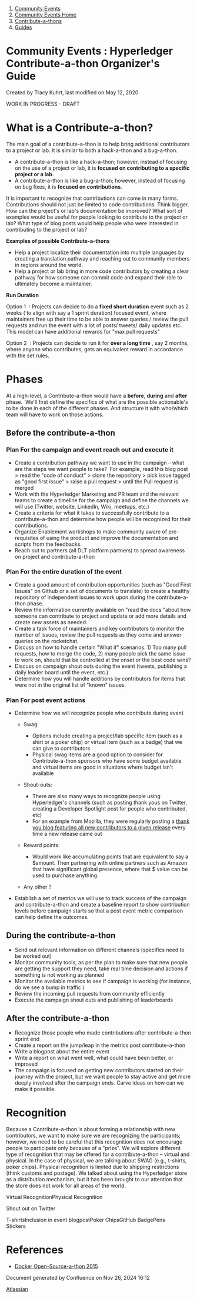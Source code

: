 1. [Community Events](index.html)
2. [Community Events Home](Community-Events-Home_21790731.html)
3. [Contribute-a-thons](Contribute-a-thons_21790837.html)
4. [Guides](Guides_21791437.html)

# Community Events : Hyperledger Contribute-a-thon Organizer's Guide

Created by Tracy Kuhrt, last modified on May 12, 2020

WORK IN PROGRESS - DRAFT

# What is a Contribute-a-thon?

The main goal of a contribute-a-thon is to help bring additional contributors to a project or lab. It is similar to both a hack-a-thon and a bug-a-thon.

- A contribute-a-thon is like a hack-a-thon; however, instead of focusing on the use of a project or lab, it is **focused on contributing to a specific project or a lab**.
- A contribute-a-thon is like a bug-a-thon; however, instead of focusing on bug fixes, it is **focused on contributions**.

It is important to recognize that contributions can come in many forms. Contributions should not just be limited to code contributions. Think bigger. How can the project's or lab's documentation be improved? What sort of examples would be useful for people looking to contribute to the project or lab? What type of blog posts would help people who were interested in contributing to the project or lab? 

**Examples of possible Contribute-a-thons**

- Help a project localize their documentation into multiple languages by creating a translation pathway and reaching out to community members in regions around the world.
- Help a project or lab bring in more code contributors by creating a clear pathway for how someone can commit code and expand their role to ultimately become a maintainer.

**Run Duration** 

Option 1  : Projects can decide to do a **fixed short duration** event such as 2 weeks ( to align with say a 1 sprint duration) focused event, where maintainers free up their time to be able to answer queries / review the pull requests and run the event with a lot of posts/ tweets/ daily updates etc. This model can have additional rewards for "max pull requests" 

Option 2  : Projects can decide to run it for **over a long time** , say 2 months, where anyone who contributes, gets an equivalent reward in accordance with the set rules. 

# Phases

At a high-level, a Contribute-a-thon would have a **before**, **during** and **after** phase.  We'll first define the specifics of what are the possible actionable's to be done in each of the different phases. And structure it with who/which team will have to work on those actions.

## Before the contribute-a-thon

### Plan For the campaign and event reach out and execute it

- Create a contribution pathway we want to use in the campaign – what are the steps we want people to take?  For example, read this blog post &gt; read the "code of conduct" &gt; clone the repository &gt; pick issue tagged as "good first issue" &gt; raise a pull request &gt; until the Pull request is merged
- Work with the Hyperledger Marketing and PR team and the relevant teams to create a timeline for the campaign and define the channels we will use (Twitter, website, LinkedIn, Wiki, meetups, etc.)
- Create a criteria for what it takes to successfully contribute to a contribute-a-thon and determine how people will be recognized for their contributions.
- Organize Enablement workshops to make community aware of pre-requisites of using the product and improve the documentation and scripts from the feedbacks.
- Reach out to partners (all DLT platform partners) to spread awareness on project and contribute-a-thon

### Plan For the entire duration of the event

- Create a good amount of contribution opportunities (such as "Good First Issues" on Github or a set of documents to translate) to create a healthy repository of independent issues to work upon during the contribute-a-thon phase.
- Review the information currently available on "read the docs "about how someone can contribute to project and update or add more details and create new assets as needed.
- Create a task force of maintainers and key contributors to monitor the number of issues, review the pull requests as they come and answer queries on the rocketchat.
- Discuss on how to handle certain "What if" scenarios. 1) Too many pull requests, how to merge the code, 2) many people pick the same issue to work on, should that be controlled at the onset or the best code wins?
- Discuss on campaign shout outs during the event (tweets, publishing a daily leader board until the event, etc.)
- Determine how you will handle additions by contributors for items that were not in the original list of "known" issues.

### Plan For post event actions

- Determine how we will recognize people who contribute during event 
  
  - Swag:
    
    - Options include creating a project/lab specific item (such as a shirt or a poker chip) or virtual item (such as a badge) that we can give to contributors
    - Physical swag items are a good option to consider for Contribute-a-thon sponsors who have some budget available and virtual items are good in situations where budget isn't available
  - Shout-outs:
    
    - There are also many ways to recognize people using Hyperledger's channels (such as posting thank yous on Twitter, creating a Developer Spotlight post for people who contributed, etc)
    - For an example from Mozilla, they were regularly posting a [thank you blog featuring all new contributors to a given release](https://blog.mozilla.org/community/2019/08/30/firefox-69-new-contributors/) every time a new release came out
  - Reward points:
    
    - Would work like accumulating points that are equivalent to say a $amount. Then partnering with online partners such as Amazon that have significant global presence, where that $ value can be used to purchase anything.
  - Any other ?
- Establish a set of metrics we will use to track success of the campaign and contribute-a-thon and create a baseline report to show contribution levels before campaign starts so that a post event metric comparison can help define the outcomes.

## During the contribute-a-thon

- Send out relevant information on different channels (specifics need to be worked out)
- Monitor community tools, as per the plan to make sure that new people are getting the support they need, take real time decision and actions if something is not working as planned
- Monitor the available metrics to see if campaign is working (for instance, do we see a bump in traffic )
- Review the incoming pull requests from community efficiently
- Execute the campaign shout outs and publishing of leaderboards

## After the contribute-a-thon

- Recognize those people who made contributions after contribute-a-thon sprint end
- Create a report on the jump/leap in the metrics post contribute-a-thon
- Write a blogpost about the entire event
- Write a report on what went well, what could have been better, or improved
- The campaign is focused on getting new contributors started on their journey with the project, but we want people to stay active and get more deeply involved after the campaign ends. Carve ideas on how can we make it possible.

# Recognition

Because a Contribute-a-thon is about forming a relationship with new contributors, we want to make sure we are recognizing the participants; however, we need to be careful that this recognition does not encourage people to participate only because of a "prize". We will explore different type of recognition that may be offered for a contribute-a-thon – virtual and physical. In the case of physical, we are talking about SWAG (e.g., t-shirts, poker chips). Physical recognition is limited due to shipping restrictions (think customs and postage). We talked about using the Hyperledger store as a distribution mechanism, but it has been brought to our attention that the store does not work for all areas of the world.

Virtual RecognitionPhysical Recognition

Shout out on Twitter

T-shirtsInclusion in event blogpostPoker ChipsGitHub BadgePens  
Stickers

# References

- [Docker Open-Source-a-thon 2015](https://www.slideshare.net/Docker/docker-opensourceathon-2015)

Document generated by Confluence on Nov 26, 2024 16:12

[Atlassian](http://www.atlassian.com/)

